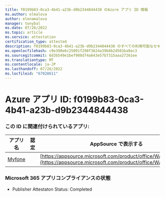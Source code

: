 ```yaml
---
title: f0199b83-0ca3-4b41-a23b-d9b2344844438 のAzure アプリ ID 情報
ms.author: elmalova
author: elenamalova
manager: tonybal
ms.date: 07/26/2022
ms.topic: article
ms.service: attestation
certification_type: attested
description: f0199b83-0ca3-4b41-a23b-d9b2344844438 のすべての利用可能なセキュリティとコンプライアンス情報。
ms.openlocfilehash: c9e390e6c25091f298f3624a39b8b2d501ba0ac3
ms.sourcegitcommit: 6d3b549e1bef908d74a643e57b7315aaa27261ee
ms.translationtype: MT
ms.contentlocale: ja-JP
ms.lasthandoff: 07/26/2022
ms.locfileid: "67028611"
---
```

# <a name="azure-app-id-f0199b83-0ca3-4b41-a23b-d9b234484438"></a>Azure アプリ ID: f0199b83-0ca3-4b41-a23b-d9b2344844438


### <a name="apps-associated-with-this-id"></a>この ID に関連付けられているアプリ:
| **アプリ名** | **認定** | **AppSource で表示する** |
|--------------|---------------|-----------------------|
| [Myfone](../forward/WA200000716.md) |  | [https://appsource.microsoft.com/product/office/WA200000716](https://appsource.microsoft.com/product/office/WA200000716) |

### <a name="microsoft-365-app-compliance-status"></a>Microsoft 365 アプリコンプライアンスの状態
- Publisher Attestaton Status: Completed
